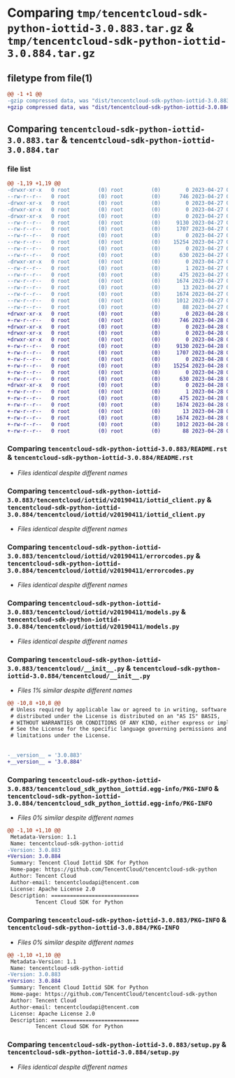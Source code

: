 # Comparing `tmp/tencentcloud-sdk-python-iottid-3.0.883.tar.gz` & `tmp/tencentcloud-sdk-python-iottid-3.0.884.tar.gz`

## filetype from file(1)

```diff
@@ -1 +1 @@
-gzip compressed data, was "dist/tencentcloud-sdk-python-iottid-3.0.883.tar", last modified: Thu Apr 27 00:35:38 2023, max compression
+gzip compressed data, was "dist/tencentcloud-sdk-python-iottid-3.0.884.tar", last modified: Fri Apr 28 02:25:27 2023, max compression
```

## Comparing `tencentcloud-sdk-python-iottid-3.0.883.tar` & `tencentcloud-sdk-python-iottid-3.0.884.tar`

### file list

```diff
@@ -1,19 +1,19 @@
-drwxr-xr-x   0 root         (0) root         (0)        0 2023-04-27 00:35:38.000000 tencentcloud-sdk-python-iottid-3.0.883/
--rw-r--r--   0 root         (0) root         (0)      746 2023-04-27 00:35:38.000000 tencentcloud-sdk-python-iottid-3.0.883/README.rst
-drwxr-xr-x   0 root         (0) root         (0)        0 2023-04-27 00:35:38.000000 tencentcloud-sdk-python-iottid-3.0.883/tencentcloud/
-drwxr-xr-x   0 root         (0) root         (0)        0 2023-04-27 00:35:38.000000 tencentcloud-sdk-python-iottid-3.0.883/tencentcloud/iottid/
-drwxr-xr-x   0 root         (0) root         (0)        0 2023-04-27 00:35:38.000000 tencentcloud-sdk-python-iottid-3.0.883/tencentcloud/iottid/v20190411/
--rw-r--r--   0 root         (0) root         (0)     9130 2023-04-27 00:35:38.000000 tencentcloud-sdk-python-iottid-3.0.883/tencentcloud/iottid/v20190411/iottid_client.py
--rw-r--r--   0 root         (0) root         (0)     1707 2023-04-27 00:35:38.000000 tencentcloud-sdk-python-iottid-3.0.883/tencentcloud/iottid/v20190411/errorcodes.py
--rw-r--r--   0 root         (0) root         (0)        0 2023-04-27 00:35:38.000000 tencentcloud-sdk-python-iottid-3.0.883/tencentcloud/iottid/v20190411/__init__.py
--rw-r--r--   0 root         (0) root         (0)    15254 2023-04-27 00:35:38.000000 tencentcloud-sdk-python-iottid-3.0.883/tencentcloud/iottid/v20190411/models.py
--rw-r--r--   0 root         (0) root         (0)        0 2023-04-27 00:35:38.000000 tencentcloud-sdk-python-iottid-3.0.883/tencentcloud/iottid/__init__.py
--rw-r--r--   0 root         (0) root         (0)      630 2023-04-27 00:35:38.000000 tencentcloud-sdk-python-iottid-3.0.883/tencentcloud/__init__.py
-drwxr-xr-x   0 root         (0) root         (0)        0 2023-04-27 00:35:38.000000 tencentcloud-sdk-python-iottid-3.0.883/tencentcloud_sdk_python_iottid.egg-info/
--rw-r--r--   0 root         (0) root         (0)        1 2023-04-27 00:35:38.000000 tencentcloud-sdk-python-iottid-3.0.883/tencentcloud_sdk_python_iottid.egg-info/dependency_links.txt
--rw-r--r--   0 root         (0) root         (0)      475 2023-04-27 00:35:38.000000 tencentcloud-sdk-python-iottid-3.0.883/tencentcloud_sdk_python_iottid.egg-info/SOURCES.txt
--rw-r--r--   0 root         (0) root         (0)     1674 2023-04-27 00:35:38.000000 tencentcloud-sdk-python-iottid-3.0.883/tencentcloud_sdk_python_iottid.egg-info/PKG-INFO
--rw-r--r--   0 root         (0) root         (0)       13 2023-04-27 00:35:38.000000 tencentcloud-sdk-python-iottid-3.0.883/tencentcloud_sdk_python_iottid.egg-info/top_level.txt
--rw-r--r--   0 root         (0) root         (0)     1674 2023-04-27 00:35:38.000000 tencentcloud-sdk-python-iottid-3.0.883/PKG-INFO
--rw-r--r--   0 root         (0) root         (0)     1012 2023-04-27 00:35:38.000000 tencentcloud-sdk-python-iottid-3.0.883/setup.py
--rw-r--r--   0 root         (0) root         (0)       88 2023-04-27 00:35:38.000000 tencentcloud-sdk-python-iottid-3.0.883/setup.cfg
+drwxr-xr-x   0 root         (0) root         (0)        0 2023-04-28 02:25:27.000000 tencentcloud-sdk-python-iottid-3.0.884/
+-rw-r--r--   0 root         (0) root         (0)      746 2023-04-28 02:25:27.000000 tencentcloud-sdk-python-iottid-3.0.884/README.rst
+drwxr-xr-x   0 root         (0) root         (0)        0 2023-04-28 02:25:27.000000 tencentcloud-sdk-python-iottid-3.0.884/tencentcloud/
+drwxr-xr-x   0 root         (0) root         (0)        0 2023-04-28 02:25:27.000000 tencentcloud-sdk-python-iottid-3.0.884/tencentcloud/iottid/
+drwxr-xr-x   0 root         (0) root         (0)        0 2023-04-28 02:25:27.000000 tencentcloud-sdk-python-iottid-3.0.884/tencentcloud/iottid/v20190411/
+-rw-r--r--   0 root         (0) root         (0)     9130 2023-04-28 02:25:27.000000 tencentcloud-sdk-python-iottid-3.0.884/tencentcloud/iottid/v20190411/iottid_client.py
+-rw-r--r--   0 root         (0) root         (0)     1707 2023-04-28 02:25:27.000000 tencentcloud-sdk-python-iottid-3.0.884/tencentcloud/iottid/v20190411/errorcodes.py
+-rw-r--r--   0 root         (0) root         (0)        0 2023-04-28 02:25:27.000000 tencentcloud-sdk-python-iottid-3.0.884/tencentcloud/iottid/v20190411/__init__.py
+-rw-r--r--   0 root         (0) root         (0)    15254 2023-04-28 02:25:27.000000 tencentcloud-sdk-python-iottid-3.0.884/tencentcloud/iottid/v20190411/models.py
+-rw-r--r--   0 root         (0) root         (0)        0 2023-04-28 02:25:27.000000 tencentcloud-sdk-python-iottid-3.0.884/tencentcloud/iottid/__init__.py
+-rw-r--r--   0 root         (0) root         (0)      630 2023-04-28 02:25:27.000000 tencentcloud-sdk-python-iottid-3.0.884/tencentcloud/__init__.py
+drwxr-xr-x   0 root         (0) root         (0)        0 2023-04-28 02:25:27.000000 tencentcloud-sdk-python-iottid-3.0.884/tencentcloud_sdk_python_iottid.egg-info/
+-rw-r--r--   0 root         (0) root         (0)        1 2023-04-28 02:25:27.000000 tencentcloud-sdk-python-iottid-3.0.884/tencentcloud_sdk_python_iottid.egg-info/dependency_links.txt
+-rw-r--r--   0 root         (0) root         (0)      475 2023-04-28 02:25:27.000000 tencentcloud-sdk-python-iottid-3.0.884/tencentcloud_sdk_python_iottid.egg-info/SOURCES.txt
+-rw-r--r--   0 root         (0) root         (0)     1674 2023-04-28 02:25:27.000000 tencentcloud-sdk-python-iottid-3.0.884/tencentcloud_sdk_python_iottid.egg-info/PKG-INFO
+-rw-r--r--   0 root         (0) root         (0)       13 2023-04-28 02:25:27.000000 tencentcloud-sdk-python-iottid-3.0.884/tencentcloud_sdk_python_iottid.egg-info/top_level.txt
+-rw-r--r--   0 root         (0) root         (0)     1674 2023-04-28 02:25:27.000000 tencentcloud-sdk-python-iottid-3.0.884/PKG-INFO
+-rw-r--r--   0 root         (0) root         (0)     1012 2023-04-28 02:25:27.000000 tencentcloud-sdk-python-iottid-3.0.884/setup.py
+-rw-r--r--   0 root         (0) root         (0)       88 2023-04-28 02:25:27.000000 tencentcloud-sdk-python-iottid-3.0.884/setup.cfg
```

### Comparing `tencentcloud-sdk-python-iottid-3.0.883/README.rst` & `tencentcloud-sdk-python-iottid-3.0.884/README.rst`

 * *Files identical despite different names*

### Comparing `tencentcloud-sdk-python-iottid-3.0.883/tencentcloud/iottid/v20190411/iottid_client.py` & `tencentcloud-sdk-python-iottid-3.0.884/tencentcloud/iottid/v20190411/iottid_client.py`

 * *Files identical despite different names*

### Comparing `tencentcloud-sdk-python-iottid-3.0.883/tencentcloud/iottid/v20190411/errorcodes.py` & `tencentcloud-sdk-python-iottid-3.0.884/tencentcloud/iottid/v20190411/errorcodes.py`

 * *Files identical despite different names*

### Comparing `tencentcloud-sdk-python-iottid-3.0.883/tencentcloud/iottid/v20190411/models.py` & `tencentcloud-sdk-python-iottid-3.0.884/tencentcloud/iottid/v20190411/models.py`

 * *Files identical despite different names*

### Comparing `tencentcloud-sdk-python-iottid-3.0.883/tencentcloud/__init__.py` & `tencentcloud-sdk-python-iottid-3.0.884/tencentcloud/__init__.py`

 * *Files 1% similar despite different names*

```diff
@@ -10,8 +10,8 @@
 # Unless required by applicable law or agreed to in writing, software
 # distributed under the License is distributed on an "AS IS" BASIS,
 # WITHOUT WARRANTIES OR CONDITIONS OF ANY KIND, either express or implied.
 # See the License for the specific language governing permissions and
 # limitations under the License.
 
 
-__version__ = '3.0.883'
+__version__ = '3.0.884'
```

### Comparing `tencentcloud-sdk-python-iottid-3.0.883/tencentcloud_sdk_python_iottid.egg-info/PKG-INFO` & `tencentcloud-sdk-python-iottid-3.0.884/tencentcloud_sdk_python_iottid.egg-info/PKG-INFO`

 * *Files 0% similar despite different names*

```diff
@@ -1,10 +1,10 @@
 Metadata-Version: 1.1
 Name: tencentcloud-sdk-python-iottid
-Version: 3.0.883
+Version: 3.0.884
 Summary: Tencent Cloud Iottid SDK for Python
 Home-page: https://github.com/TencentCloud/tencentcloud-sdk-python
 Author: Tencent Cloud
 Author-email: tencentcloudapi@tencent.com
 License: Apache License 2.0
 Description: ============================
         Tencent Cloud SDK for Python
```

### Comparing `tencentcloud-sdk-python-iottid-3.0.883/PKG-INFO` & `tencentcloud-sdk-python-iottid-3.0.884/PKG-INFO`

 * *Files 0% similar despite different names*

```diff
@@ -1,10 +1,10 @@
 Metadata-Version: 1.1
 Name: tencentcloud-sdk-python-iottid
-Version: 3.0.883
+Version: 3.0.884
 Summary: Tencent Cloud Iottid SDK for Python
 Home-page: https://github.com/TencentCloud/tencentcloud-sdk-python
 Author: Tencent Cloud
 Author-email: tencentcloudapi@tencent.com
 License: Apache License 2.0
 Description: ============================
         Tencent Cloud SDK for Python
```

### Comparing `tencentcloud-sdk-python-iottid-3.0.883/setup.py` & `tencentcloud-sdk-python-iottid-3.0.884/setup.py`

 * *Files identical despite different names*

